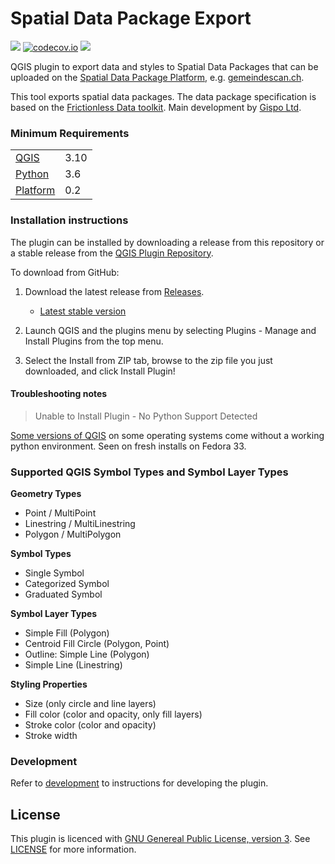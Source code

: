 # Spatial Data Package Export
![](https://github.com/cividi/spatial-data-package-export/workflows/Tests/badge.svg)
[![codecov.io](https://codecov.io/github/cividi/spatial-data-package-export/coverage.svg?branch=master)](https://codecov.io/github/cividi/spatial-data-package-export?branch=master)
![](https://github.com/cividi/spatial-data-package-export/workflows/Release/badge.svg)

QGIS plugin to export data and styles to Spatial Data Packages that can be uploaded on the [Spatial Data Package Platform](https://github.com/cividi/spatial-data-package-platform), e.g. [gemeindescan.ch](https://gemeindescan.ch).

This tool exports spatial data packages. The data package specification is based on the [Frictionless Data toolkit](https://frictionlessdata.io/).
Main development by [Gispo Ltd](https://www.gispo.fi/en/home/).

### Minimum Requirements

| | |
|-|-|
| [QGIS](https://qgis.org/) | 3.10 |
| [Python](https://www.python.org/downloads/) | 3.6 |
| [Platform](https://github.com/cividi/spatial-data-package-platform/releases) | 0.2 |


### Installation instructions

The plugin can be installed by downloading a release from this 
repository or a stable release from the [QGIS Plugin Repository](https://plugins.qgis.org/plugins/SpatialDataPackageExport/).

To download from GitHub:

1. Download the latest release from [Releases](https://github.com/cividi/spatial-data-package-export/releases).

    - [Latest stable version](https://github.com/cividi/spatial-data-package-export/releases/download/0.2.0/SpatialDataPackageExport.0.2.0.zip)

2. Launch QGIS and the plugins menu by selecting Plugins - Manage and Install Plugins from the top menu.

3. Select the Install from ZIP tab, browse to the zip file you just downloaded, and click Install Plugin!

#### Troubleshooting notes

> Unable to Install Plugin - No Python Support Detected

[Some versions of QGIS](https://github.com/qgis/QGIS/issues/32135) on some operating systems come without a working python environment. Seen on fresh installs on Fedora 33.

### Supported QGIS Symbol Types and Symbol Layer Types

**Geometry Types**
- Point / MultiPoint
- Linestring / MultiLinestring
- Polygon / MultiPolygon

**Symbol Types**
- Single Symbol
- Categorized Symbol
- Graduated Symbol

**Symbol Layer Types**
- Simple Fill (Polygon)
- Centroid Fill Circle (Polygon, Point)
- Outline: Simple Line (Polygon)
- Simple Line (Linestring)

**Styling Properties**
- Size (only circle and line layers)
- Fill color (color and opacity, only fill layers)
- Stroke color (color and opacity)
- Stroke width

### Development

Refer to [development](docs/development.md) to instructions for developing the plugin.

## License
This plugin is licenced with 
[GNU Genereal Public License, version 3](https://www.gnu.org/licenses/gpl-3.0.html). 
See [LICENSE](LICENSE) for more information.
